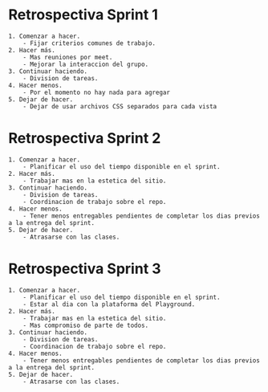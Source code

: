 # Retrospectiva Sprint 1

    1. Comenzar a hacer.
        - Fijar criterios comunes de trabajo. 
    2. Hacer más.
        - Mas reuniones por meet. 
        - Mejorar la interaccion del grupo. 
    3. Continuar haciendo.
        - Division de tareas. 
    4. Hacer menos.
        - Por el momento no hay nada para agregar
    5. Dejar de hacer.
        - Dejar de usar archivos CSS separados para cada vista
        
# Retrospectiva Sprint 2

    1. Comenzar a hacer.
        - Planificar el uso del tiempo disponible en el sprint. 
    2. Hacer más.
        - Trabajar mas en la estetica del sitio. 
    3. Continuar haciendo.
        - Division de tareas. 
        - Coordinacion de trabajo sobre el repo. 
    4. Hacer menos.
        - Tener menos entregables pendientes de completar los dias previos a la entrega del sprint. 
    5. Dejar de hacer.
        - Atrasarse con las clases.

# Retrospectiva Sprint 3

    1. Comenzar a hacer.
        - Planificar el uso del tiempo disponible en el sprint. 
        - Estar al dia con la plataforma del Playground.
    2. Hacer más.
        - Trabajar mas en la estetica del sitio. 
        - Mas compromiso de parte de todos.
    3. Continuar haciendo.
        - Division de tareas. 
        - Coordinacion de trabajo sobre el repo. 
    4. Hacer menos.
        - Tener menos entregables pendientes de completar los dias previos a la entrega del sprint. 
    5. Dejar de hacer.
        - Atrasarse con las clases.